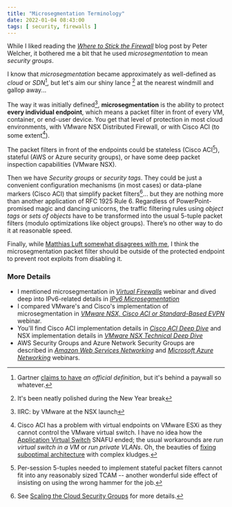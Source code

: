 ```yaml
---
title: "Microsegmentation Terminology"
date: 2022-01-04 08:43:00
tags: [ security, firewalls ]
---
```

While I liked reading the *[Where to Stick the Firewall](https://netcraftsmen.com/where-to-stick-the-firewall-part-1/)* blog post by Peter Welcher, it bothered me a bit that he used *microsegmentation* to mean *security groups*.

I know that *microsegmentation* became approximately as well-defined as *cloud* or *SDN*[^MSG], but let's aim our shiny lance [^SL] at the nearest windmill and gallop away...
<!--more-->
[^SL]: It's been neatly polished during the New Year break

[^MSG]: Gartner [claims to have](https://blogs.gartner.com/andrew-lerner/2017/03/21/microsegmentation/) *an official definition*, but it's behind a paywall so whatever.

The way it was initially defined[^VMD], **microsegmentation** is the ability to protect **every individual endpoint**, which means a packet filter in front of every VM, container, or end-user device. You get that level of protection in most cloud environments, with VMware NSX Distributed Firewall, or with Cisco ACI (to some extent[^ACIV]).

[^VMD]: IIRC: by VMware at the NSX launch

[^ACIV]: Cisco ACI has a problem with virtual endpoints on VMware ESXi as they cannot control the VMware virtual switch. I have no idea how the [Application Virtual Switch](/2017/03/running-vsphere-on-cisco-aci-think-twice/) SNAFU ended; the usual workarounds are _run virtual switch in a VM_ or _run private VLANs_. Oh, the beauties of [fixing suboptimal architecture](/2013/06/network-virtualization-and-spaghetti/) with complex kludges.

The packet filters in front of the endpoints could be stateless (Cisco ACI[^SESS]), stateful (AWS or Azure security groups), or have some deep packet inspection capabilities (VMware NSX).

[^SESS]: Per-session 5-tuples needed to implement stateful packet filters cannot fit into any reasonably sized TCAM -- another wonderful side effect of insisting on using the wrong hammer for the job.

Then we have *Security groups* or *security tags*. They could be just a convenient configuration mechanisms (in most cases) or data-plane markers (Cisco ACI) that simplify packet filters[^SCALE]... but they are nothing more than another application of RFC 1925 Rule 6. Regardless of PowerPoint-promised magic and dancing unicorns, the traffic filtering rules using *object tags* or *sets of objects* have to be transformed into the usual 5-tuple packet filters (modulo optimizations like object groups). There’s no other way to do it at reasonable speed.

[^SCALE]: See [Scaling the Cloud Security Groups](/2014/11/scaling-cloud-security-groups/) for more details.

Finally, while [Matthias Luft somewhat disagrees with me](/series/host-firewalls/), I think the microsegmentation packet filter should be outside of the protected endpoint to prevent root exploits from disabling it.

### More Details

* I mentioned microsegmentation in _[Virtual Firewalls](https://www.ipspace.net/Virtual_Firewalls)_ webinar and dived deep into IPv6-related details in _[IPv6 Microsegmentation](https://www.ipspace.net/IPv6_Microsegmentation)_
* I compared VMware's and Cisco's implementation of microsegmentation in _[VMware NSX, Cisco ACI or Standard-Based EVPN](https://www.ipspace.net/VMware_NSX,_Cisco_ACI_or_Standard-Based_EVPN)_ webinar.
* You'll find Cisco ACI implementation details in _[Cisco ACI Deep Dive](https://www.ipspace.net/Cisco_ACI_Deep_Dive)_ and NSX implementation details in _[VMware NSX Technical Deep Dive](https://www.ipspace.net/VMware_NSX_Technical_Deep_Dive)_
* AWS Security Groups and Azure Network Security Groups are described in _[Amazon Web Services Networking](https://www.ipspace.net/Amazon_Web_Services_Networking)_ and _[Microsoft Azure Networking](https://www.ipspace.net/Microsoft_Azure_Networking)_ webinars.
